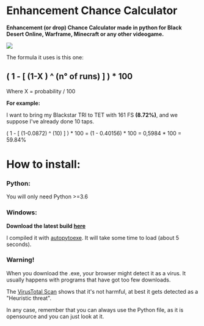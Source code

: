 # Enhancement Chance Calculator
**Enhancement (or drop) Chance Calculator made in python for Black Desert Online, Warframe, Minecraft or any other videogame.**

![](https://i.imgur.com/Ln326pk.png)

The formula it uses is this one:
## **( 1 - [ (1-X ) ^ (n° of runs) ] ) * 100**

Where X = probability / 100

**For example:**

I want to bring my Blackstar TRI to TET with 161 FS **(8.72%)**, and we suppose I've already done 10 taps.

( 1 - [ (1-0.0872) ^ (10) ] ) * 100 = (1 - 0.40156) * 100 = 0,5984 * 100 = 59.84%

# How to install:

### **Python**:
You will only need Python >=3.6

### **Windows**:
**Download the latest build [here](https://github.com/AlessioScarlet/Enhancement-Chance-Calculator/raw/main/ECC.exe)**

I compiled it with [autopytoexe](https://pypi.org/project/auto-py-to-exe/).
It will take some time to load (about 5 seconds).

### **Warning!**

When you download the .exe, your browser might detect it as a virus. It usually happens with programs that have got too few downloads.

The [VirusTotal Scan](https://www.virustotal.com/gui/file/ccef9af3f9926ac2e4ab9313e2dcf45bf5897a909b05883a4a184765f4bb557a/detection) shows that it's not harmful, at best it gets detected as a "Heuristic threat".

In any case, remember that you can always use the Python file, as it is opensource and you can just look at it.
